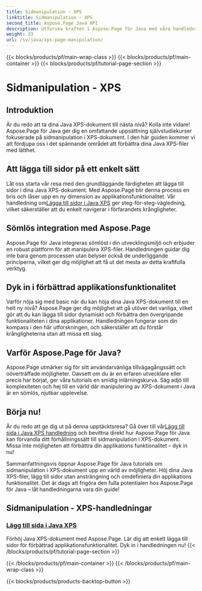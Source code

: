 ```yaml
---
title: Sidmanipulation - XPS
linktitle: Sidmanipulation - XPS
second_title: Aspose.Page Java API
description: Utforska kraften i Aspose.Page för Java med våra handledningar. Förhöj dina Java XPS-dokument genom att enkelt lägga till sidor för förbättrad applikationsfunktionalitet.
weight: 33
url: /sv/java/xps-page-manipulation/
---
```


{{< blocks/products/pf/main-wrap-class >}}
{{< blocks/products/pf/main-container >}}
{{< blocks/products/pf/tutorial-page-section >}}

# Sidmanipulation - XPS


## Introduktion

Är du redo att ta dina Java XPS-dokument till nästa nivå? Kolla inte vidare! Aspose.Page för Java ger dig en omfattande uppsättning självstudiekurser fokuserade på sidmanipulation i XPS-dokument. I den här guiden kommer vi att fördjupa oss i det spännande området att förbättra dina Java XPS-filer med lätthet.

## Att lägga till sidor på ett enkelt sätt

 Låt oss starta vår resa med den grundläggande färdigheten att lägga till sidor i dina Java XPS-dokument. Med Aspose.Page blir denna process en bris och låser upp en ny dimension av applikationsfunktionalitet. Vår handledning om[Lägga till sidor i Java XPS](./add-page/) ger steg-för-steg-vägledning, vilket säkerställer att du enkelt navigerar i förfarandets krångligheter.

## Sömlös integration med Aspose.Page

Aspose.Page för Java integreras sömlöst i din utvecklingsmiljö och erbjuder en robust plattform för att manipulera XPS-filer. Handledningen guidar dig inte bara genom processen utan belyser också de underliggande principerna, vilket ger dig möjlighet att få ut det mesta av detta kraftfulla verktyg.

## Dyk in i förbättrad applikationsfunktionalitet

Varför nöja sig med basic när du kan höja dina Java XPS-dokument till en helt ny nivå? Aspose.Page ger dig möjlighet att gå utöver det vanliga, vilket gör att du kan lägga till sidor dynamiskt och förbättra den övergripande funktionaliteten i dina applikationer. Handledningen fungerar som din kompass i den här utforskningen, och säkerställer att du förstår krångligheterna utan att missa ett slag.

## Varför Aspose.Page för Java?

Aspose.Page utmärker sig för sitt användarvänliga tillvägagångssätt och oöverträffade möjligheter. Oavsett om du är en erfaren utvecklare eller precis har börjat, ger våra tutorials en smidig inlärningskurva. Säg adjö till komplexiteten och hej till en värld där manipulering av XPS-dokument i Java är en sömlös, njutbar upplevelse.

## Börja nu!

 Är du redo att ge dig ut på denna upptäcktsresa? Gå över till vår[Lägg till sida i Java XPS handledning](./add-page/) och bevittna direkt hur Aspose.Page för Java kan förvandla ditt förhållningssätt till sidmanipulation i XPS-dokument. Missa inte möjligheten att förbättra din applikations funktionalitet – dyk in nu!

Sammanfattningsvis öppnar Aspose.Page för Java tutorials om sidmanipulation i XPS-dokument upp en värld av möjligheter. Höj dina Java XPS-filer, lägg till sidor utan ansträngning och omdefiniera din applikations funktionalitet. Det är dags att frigöra den fulla potentialen hos Aspose.Page för Java – låt handledningarna vara din guide!
## Sidmanipulation - XPS-handledningar
### [Lägg till sida i Java XPS](./add-page/)
Förhöj Java XPS-dokument med Aspose.Page. Lär dig att enkelt lägga till sidor för förbättrad applikationsfunktionalitet. Dyk in i handledningen nu!
{{< /blocks/products/pf/tutorial-page-section >}}

{{< /blocks/products/pf/main-container >}}
{{< /blocks/products/pf/main-wrap-class >}}

{{< blocks/products/products-backtop-button >}}
